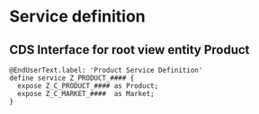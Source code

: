 # Service definition

## CDS Interface for root view entity Product

```ABAP
@EndUserText.label: 'Product Service Definition'
define service Z_PRODUCT_#### {
  expose Z_C_PRODUCT_#### as Product;
  expose Z_C_MARKET_####  as Market;
}
```